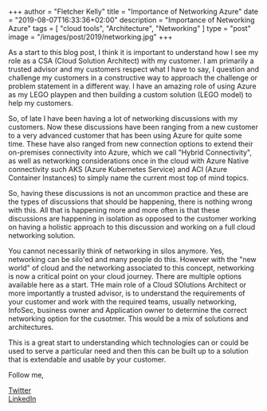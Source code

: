 +++
author = "Fletcher Kelly"
title = "Importance of Networking Azure"
date = "2019-08-07T16:33:36+02:00"
description = "Importance of Networking Azure"
tags = [
    "cloud tools",
    "Architecture",
    "Networking"
]
type = "post"
image = "/images/post/2019/networking.jpg"
+++

<!-- CANBEPUBLISHED -->

As a start to this blog post, I think it is important to understand how I see my role as a CSA (Cloud Solution Architect) with my customer. I am primarily a trusted advisor and my customers respect what I have to say, I question and challenge my customers in a constructive way to approach the challenge or problem statement in a different way. I have an amazing role of using Azure as my LEGO playpen and then building a custom solution (LEGO model) to help my customers.

So, of late I have been having a lot of networking discussions with my customers. Now these discussions have been ranging from a new customer to a very advanced customer that has been using Azure for quite some time. These have also ranged from new connection options to extend their on-premises connectivity into Azure, which we call "Hybrid Connectivity", as well as networking considerations once in the cloud with Azure Native connectivity such AKS (Azure Kubernetes Service) and ACI (Azure Container Instances) to simply name the current most top of mind topics.

So, having these discussions is not an uncommon practice and these are the types of discussions that should be happening, there is nothing wrong with this. All that is happening more and more often is that these discussions are happening in isolation as opposed to the customer working on having a holistic approach to this discussion and working on a full cloud networking solution.

You cannot necessarily think of networking in silos anymore. Yes, networking can be silo'ed and many people do this. However with the "new world" of cloud and the networking associated to this concept, networking is now a critical point on your cloud journey. There are multiple options available here as a start. THe main role of a Cloud SOlutions Architect or more importantly a trusted advisor, is to understand the requirements of your customer and work with the required teams, usually networking, InfoSec, business owner and Application owner to determine the correct networking option for the cusotmer. This would be a mix of solutions and architectures.

This is a great start to understanding which technologies can or could be used to serve a particular need and then this can be built up to a solution that is extendable and usable by your customer.

Follow me,

[Twitter](https://www.twitter.com/fskelly)  
[LinkedIn](https://linkedin.com/in/fletcherkelly)
